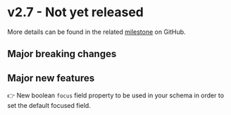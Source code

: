 # v2.7 - Not yet released

More details can be found in the related [milestone](https://github.com/kalisio/kdk/milestone/15) on GitHub.

## Major breaking changes

## Major new features

👉 New boolean `focus` field property to be used in your schema in order to set the default focused field.